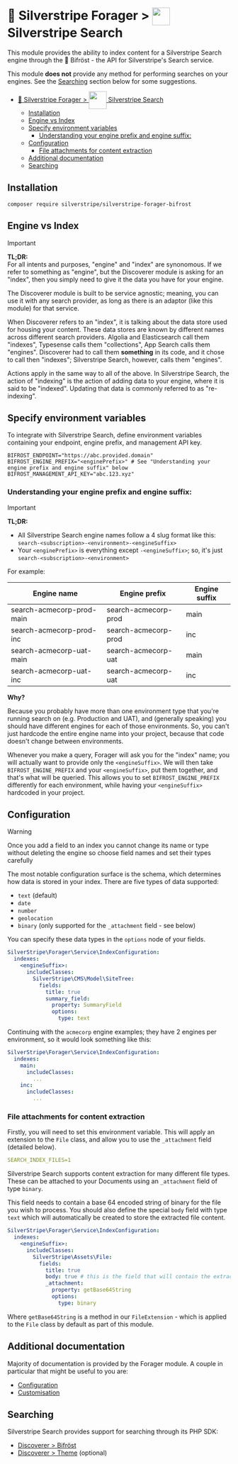 # 🧺 Silverstripe Forager > <img src="https://www.silverstripe.com/favicon.ico" style="height:40px; vertical-align:middle"/> Silverstripe Search

This module provides the ability to index content for a Silverstripe Search engine through the 🌈 Bifröst - the API for Silverstripe's Search service.

This module **does not** provide any method for performing searches on your engines. See the [Searching](#searching) section below for some suggestions.

<!-- TOC -->
* [🧺 Silverstripe Forager > <img src="https://www.silverstripe.com/favicon.ico" style="height:40px; vertical-align:middle"/> Silverstripe Search](#-silverstripe-forager--img-srchttpswwwsilverstripecomfaviconico-styleheight40px-vertical-alignmiddle-silverstripe-search)
  * [Installation](#installation)
  * [Engine vs Index](#engine-vs-index)
  * [Specify environment variables](#specify-environment-variables)
    * [Understanding your engine prefix and engine suffix:](#understanding-your-engine-prefix-and-engine-suffix)
  * [Configuration](#configuration)
    * [File attachments for content extraction](#file-attachments-for-content-extraction)
  * [Additional documentation](#additional-documentation)
  * [Searching](#searching)
<!-- TOC -->

## Installation

```shell
composer require silverstripe/silverstripe-forager-bifrost
```

## Engine vs Index

> [!IMPORTANT]
> **TL;DR:**\
> For all intents and purposes, "engine" and "index" are synonomous. If we refer to something as "engine", but the Discoverer module is asking for an "index", then you simply need to give it the data you have for your engine.

The Discoverer module is built to be service agnostic; meaning, you can use it with any search provider, as long as there is an adaptor (like this module) for that service.

When Discoverer refers to an "index", it is talking about the data store used for housing your content. These data stores are known by different names across different search providers. Algolia and Elasticsearch call them "indexes", Typesense calls them "collections", App Search calls them "engines". Discoverer had to call them **something** in its code, and it chose to call then "indexes"; Silverstripe Search, however, calls them "engines".

Actions apply in the same way to all of the above. In Silverstripe Search, the action of "indexing" is the action of adding data to your engine, where it is said to be "indexed". Updating that data is commonly referred to as "re-indexing".

## Specify environment variables

To integrate with Silverstripe Search, define environment variables containing your endpoint, engine prefix, and management API key.

```
BIFROST_ENDPOINT="https://abc.provided.domain"
BIFROST_ENGINE_PREFIX="<enginePrefix>" # See "Understanding your engine prefix and engine suffix" below
BIFROST_MANAGEMENT_API_KEY="abc.123.xyz"
```

### Understanding your engine prefix and engine suffix:

> [!IMPORTANT]
> **TL;DR:**
> - All Silverstripe Search engine names follow a 4 slug format like this: `search-<subscription>-<environment>-<engineSuffix>`
> - Your `<enginePrefix>` is everything except `-<engineSuffix>`; so, it's just `search-<subscription>-<environment>`

For example:

| Engine name               | Engine prefix        | Engine suffix |
|---------------------------|----------------------|---------------|
| search-acmecorp-prod-main | search-acmecorp-prod | main          |
| search-acmecorp-prod-inc  | search-acmecorp-prod | inc           |
| search-acmecorp-uat-main  | search-acmecorp-uat  | main          |
| search-acmecorp-uat-inc   | search-acmecorp-uat  | inc           |

**Why?**

Because you probably have more than one environment type that you're running search on (e.g. Production and UAT), and (generally speaking) you should have different engines for each of those environments. So, you can't just hardcode the entire engine name into your project, because that code doesn't change between environments.

Whenever you make a query, Forager will ask you for the "index" name; you will actually want to provide only the `<engineSuffix>`. We will then take `BIFROST_ENGINE_PREFIX` and your `<engineSuffix>`, put them together, and that's what will be queried. This allows you to set `BIFROST_ENGINE_PREFIX` differently for each environment, while having your `<engineSuffix>` hardcoded in your project.

## Configuration

> [!WARNING]
> Once you add a field to an index you cannot change its name or type without deleting the engine so choose field names and set their types carefully

The most notable configuration surface is the schema, which determines how data is stored in your index. There are five types of data supported:

* `text` (default)
* `date`
* `number`
* `geolocation`
* `binary` (only supported for the `_attachment` field - see below)

You can specify these data types in the `options` node of your fields.

```yaml
SilverStripe\Forager\Service\IndexConfiguration:
  indexes:
    <engineSuffix>:
      includeClasses:
        SilverStripe\CMS\Model\SiteTree:
          fields:
            title: true
            summary_field:
              property: SummaryField
              options:
                type: text
```

Continuing with the `acmecorp` engine examples; they have 2 engines per environment, so it would look something like this:

```yaml
SilverStripe\Forager\Service\IndexConfiguration:
  indexes:
    main:
      includeClasses:
        ...
    inc:
      includeClasses:
        ...
```

### File attachments for content extraction

Firstly, you will need to set this environment variable. This will apply an extension to the `File` class, and allow you to use the `_attachment` field (detailed below).

```yaml
SEARCH_INDEX_FILES=1
```

Silverstripe Search supports content extraction for many different file types. These can be attached to your Documents using an `_attachment` field of type `binary`.

This field needs to contain a base 64 encoded string of binary for the file you wish to process. You should also define the special `body` field with type `text` which will automatically be created to store the extracted file content.

```yaml
SilverStripe\Forager\Service\IndexConfiguration:
  indexes:
    <engineSuffix>:
      includeClasses:
        SilverStripe\Assets\File:
          fields:
            title: true
            body: true # this is the field that will contain the extract content
            _attachment:
              property: getBase64String
              options:
                type: binary
```

Where `getBase64String` is a method in our `FileExtension` - which is applied to the `File` class by default as part of this module.

## Additional documentation

Majority of documentation is provided by the Forager module. A couple in particular that might be useful to you are:

* [Configuration](https://github.com/silverstripe/silverstripe-search-service/blob/2/docs/en/configuration.md)
* [Customisation](https://github.com/silverstripe/silverstripe-search-service/blob/2/docs/en/customising.md)

## Searching

Silverstripe Search provides support for searching through its PHP SDK:

* [Discoverer > Bifröst](https://github.com/silverstripeltd/silverstripe-discoverer-bifrost)
* [Discoverer > Theme](https://github.com/silverstripeltd/silverstripe-discoverer-theme) (optional)
